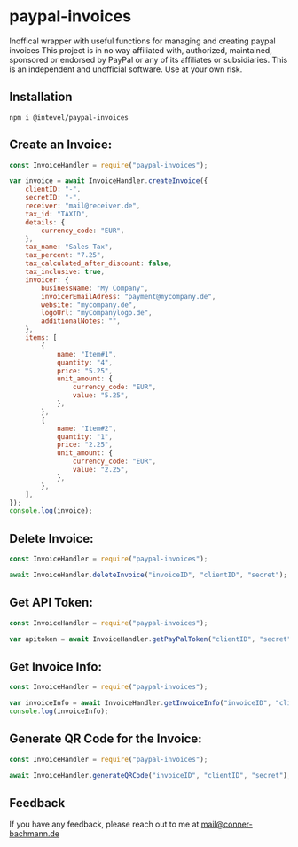 # paypal-invoices

Inoffical wrapper with useful functions for managing and creating paypal invoices This project is in no way affiliated with, authorized, maintained, sponsored or endorsed by PayPal or any of its affiliates or subsidiaries. This is an independent and unofficial software. Use at your own risk.

## Installation

```
npm i @intevel/paypal-invoices
```

## Create an Invoice:

```js
const InvoiceHandler = require("paypal-invoices");

var invoice = await InvoiceHandler.createInvoice({
	clientID: "-",
	secretID: "-",
	receiver: "mail@receiver.de",
	tax_id: "TAXID",
	details: {
		currency_code: "EUR",
	},
	tax_name: "Sales Tax",
	tax_percent: "7.25",
	tax_calculated_after_discount: false,
	tax_inclusive: true,
	invoicer: {
		businessName: "My Company",
		invoicerEmailAdress: "payment@mycompany.de",
		website: "mycompany.de",
		logoUrl: "myCompanylogo.de",
		additionalNotes: "",
	},
	items: [
		{
			name: "Item#1",
			quantity: "4",
			price: "5.25",
			unit_amount: {
				currency_code: "EUR",
				value: "5.25",
			},
		},
		{
			name: "Item#2",
			quantity: "1",
			price: "2.25",
			unit_amount: {
				currency_code: "EUR",
				value: "2.25",
			},
		},
	],
});
console.log(invoice);
```

## Delete Invoice:

```js
const InvoiceHandler = require("paypal-invoices");

await InvoiceHandler.deleteInvoice("invoiceID", "clientID", "secret");
```

## Get API Token:

```js
const InvoiceHandler = require("paypal-invoices");

var apitoken = await InvoiceHandler.getPayPalToken("clientID", "secret");
```

## Get Invoice Info:

```js
const InvoiceHandler = require("paypal-invoices");

var invoiceInfo = await InvoiceHandler.getInvoiceInfo("invoiceID", "clientID", "secret");
console.log(invoiceInfo);
```

## Generate QR Code for the Invoice:

```js
const InvoiceHandler = require("paypal-invoices");

await InvoiceHandler.generateQRCode("invoiceID", "clientID", "secret");
```

## Feedback

If you have any feedback, please reach out to me at mail@conner-bachmann.de

